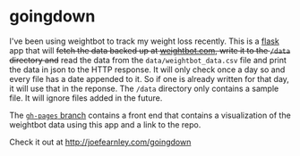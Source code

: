 goingdown
=========

I've been using weightbot to track my weight loss recently. This is a
[flask](http://flask.pocoo.org/) app that will ~~fetch the data backed up at
[weightbot.com](http://weightbot.com), write it to
the `/data` directory and~~ read the data from the
`data/weightbot_data.csv` file and print the data in json to the HTTP response. It will only check once a day so and every file has a date appended to it. So if one is already written for that day, it will use that in the
reponse. The `/data` directory only contains a sample file. It will
ignore files added in the future.

The [`gh-pages` branch](http://joefearnley.com/goingdown) contains a front end that contains a visualization of the weightbot data using this app and a link to the repo.

Check it out at http://joefearnley.com/goingdown
